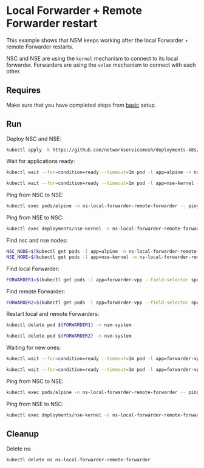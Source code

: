 # Local Forwarder + Remote Forwarder restart

This example shows that NSM keeps working after the local Forwarder + remote Forwarder restarts.

NSC and NSE are using the `kernel` mechanism to connect to its local forwarder.
Forwarders are using the `vxlan` mechanism to connect with each other.

## Requires

Make sure that you have completed steps from [basic](../../basic) setup.

## Run

Deploy NSC and NSE:
```bash
kubectl apply -k https://github.com/networkservicemesh/deployments-k8s/examples/heal/local-forwarder-remote-forwarder?ref=14a4c79dffeb973408c716233a46b75f070b315d
```

Wait for applications ready:
```bash
kubectl wait --for=condition=ready --timeout=1m pod -l app=alpine -n ns-local-forwarder-remote-forwarder
```
```bash
kubectl wait --for=condition=ready --timeout=1m pod -l app=nse-kernel -n ns-local-forwarder-remote-forwarder
```

Ping from NSC to NSE:
```bash
kubectl exec pods/alpine -n ns-local-forwarder-remote-forwarder -- ping -c 4 172.16.1.100
```

Ping from NSE to NSC:
```bash
kubectl exec deployments/nse-kernel -n ns-local-forwarder-remote-forwarder -- ping -c 4 172.16.1.101
```

Find nsc and nse nodes:
```bash
NSC_NODE=$(kubectl get pods -l app=alpine -n ns-local-forwarder-remote-forwarder --template '{{range .items}}{{.spec.nodeName}}{{"\n"}}{{end}}')
NSE_NODE=$(kubectl get pods -l app=nse-kernel -n ns-local-forwarder-remote-forwarder --template '{{range .items}}{{.spec.nodeName}}{{"\n"}}{{end}}')
```

Find local Forwarder:
```bash
FORWARDER1=$(kubectl get pods -l app=forwarder-vpp --field-selector spec.nodeName==${NSC_NODE} -n nsm-system --template '{{range .items}}{{.metadata.name}}{{"\n"}}{{end}}')
```

Find remote Forwarder:
```bash
FORWARDER2=$(kubectl get pods -l app=forwarder-vpp --field-selector spec.nodeName==${NSE_NODE} -n nsm-system --template '{{range .items}}{{.metadata.name}}{{"\n"}}{{end}}')
```

Restart local and remote Forwarders:
```bash
kubectl delete pod ${FORWARDER1} -n nsm-system
```
```bash
kubectl delete pod ${FORWARDER2} -n nsm-system 
```

Waiting for new ones:
```bash
kubectl wait --for=condition=ready --timeout=1m pod -l app=forwarder-vpp --field-selector spec.nodeName==${NSC_NODE} -n nsm-system
```
```bash
kubectl wait --for=condition=ready --timeout=1m pod -l app=forwarder-vpp --field-selector spec.nodeName==${NSE_NODE} -n nsm-system
```

Ping from NSC to NSE:
```bash
kubectl exec pods/alpine -n ns-local-forwarder-remote-forwarder -- ping -c 4 172.16.1.100
```

Ping from NSE to NSC:
```bash
kubectl exec deployments/nse-kernel -n ns-local-forwarder-remote-forwarder -- ping -c 4 172.16.1.101
```

## Cleanup

Delete ns:
```bash
kubectl delete ns ns-local-forwarder-remote-forwarder
```
